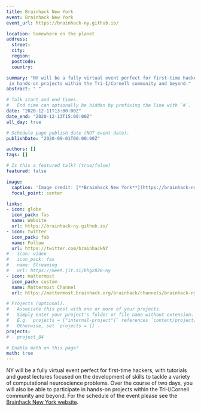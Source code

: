 ```yaml
---
title: Brainhack New York
event: Brainhack New York
event_url: https://brainhack-ny.github.io/

location: Somewhere on the planet
address:
  street:
  city:
  region:
  postcode:
  country:

summary: "NY will be a fully virtual event perfect for first-time hackers, with tutorials and guest lectures focused on the development of skills to tackle a variety of computational neuroscience problems. Over the course of two days, you will also be able to participate
 in hands-on projects within the Tri-I/Cornell community and beyond."
abstract: " "

# Talk start and end times.
#   End time can optionally be hidden by prefixing the line with `#`.
date: "2020-12-11T13:00:00Z"
date_end: "2020-12-13T15:00:00Z"
all_day: true

# Schedule page publish date (NOT event date).
publishDate: "2020-09-01T00:00:00Z"

authors: []
tags: []

# Is this a featured talk? (true/false)
featured: false

image:
  caption: 'Image credit: [**Brainhack New York**](https://brainhack-ny.github.io/)'
  focal_point: center

links:
- icon: globe
  icon_pack: fas
  name: Website
  url: https://brainhack-ny.github.io/
- icon: twitter
  icon_pack: fab
  name: Follow
  url: https://twitter.com/brainhackNY
# - icon: video
#   icon_pack: fas
#   name: Streaming
#   url: https://meet.jit.si/bhg2020-ny
- icon: mattermost
  icon_pack: custom
  name: Mattermost Channel
  url: https://mattermost.brainhack.org/brainhack/channels/brainhack-ny

# Projects (optional).
#   Associate this post with one or more of your projects.
#   Simply enter your project's folder or file name without extension.
#   E.g. `projects = ["internal-project"]` references `content/project/deep-learning/index.md`.
#   Otherwise, set `projects = []`.
projects:
# - project_84

# Enable math on this page?
math: true
---
```


NY will be a fully virtual event perfect for first-time hackers, with tutorials and guest lectures focused on the development of skills to tackle a variety of computational neuroscience problems. Over the course of two days, you will also be able to participate
 in hands-on projects within the Tri-I/Cornell community and beyond.
For the schedule of the event please see the [Brainhack New York website](https://brainhack-ny.github.io/).

